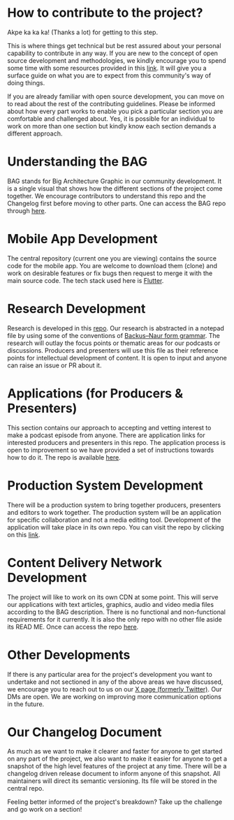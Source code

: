 
# How to contribute to the project?

Akpe ka ka ka! (Thanks a lot) for getting to this step.

This is where things get technical but be rest assured about your personal capability to contribute in any way. If you are new to the concept of open source development and methodologies, we kindly encourage you to spend some time with some resources provided in this [link](https://intelligent-olive-8dc.notion.site/Open-Source-Introduction-4460855a4bc14383ba0a1b990746335d?pvs=4). It will give you a surface guide on what you are to expect from this community's way of doing things.

If you are already familiar with open source development, you can move on to read about the rest of the contributing guidelines. Please be informed about how every part works to enable you pick a particular section you are comfortable and challenged about. Yes, it is possible for an individual to work on more than one section but kindly know each section demands a different approach. 

# Understanding the BAG

BAG stands for Big Architecture Graphic in our community development. It is a single visual that shows how the different sections of the project come together. We encourage contributors to understand this repo and the Changelog first before moving to other parts. One can access the BAG repo through [here](https://github.com/eweviwo/BAG). 

# Mobile App Development

The central repository (current one you are viewing) contains the source code for the mobile app. You are welcome to download them (clone) and work on desirable features or fix bugs then request to merge it with the main source code. The tech stack used here is [Flutter](https://flutter.dev/).

# Research Development

Research is developed in this [repo](https://github.com/eweviwo/research). Our research is abstracted in a notepad file by using some of the conventions of [Backus–Naur form grammar](). The research will outlay the focus points or thematic areas for our podcasts or discussions. Producers and presenters will use this file as their reference points for intellectual development of content. It is open to input and anyone can raise an issue or PR about it.

# Applications (for Producers & Presenters)

This section contains our approach to accepting and vetting interest to make a podcast episode from anyone. There are application links for interested producers and presenters in this repo. The application process is open to improvement so we have provided a set of instructions towards how to do it. The repo is available [here](https://github.com/eweviwo/applications).

# Production System Development 

There will be a production system to bring together producers, presenters and editors to work together. The production system will be an application for specific collaboration and not a media editing tool. Development of the application will take place in its own repo. You can visit the repo by clicking on this [link](https://github.com/eweviwo/system).

# Content Delivery Network Development

The project will like to work on its own CDN at some point. This will serve our applications with text articles, graphics, audio and video media files according to the BAG description. There is no functional and non-functional requirements for it currently. It is also the only repo with no other file aside its READ ME. Once can access the repo [here](https://github.com/eweviwo/cdn). 

# Other Developments

If there is any particular area for the project's development you want to undertake and not sectioned in any of the above areas we have discussed, we encourage you to reach out to us on our [X page (formerly Twitter)](https://twitter.com/eweviwo). Our DMs are open. We are working on improving more communication options in the future.

# Our Changelog Document

As much as we want to make it clearer and faster for anyone to get started on any part of the project, we also want to make it easier for anyone to get a snapshot of the high level features of the project at any time. There will be a changelog driven release document to inform anyone of this snapshot. All maintainers will direct its semantic versioning. Its file will be stored in the central repo.

Feeling better informed of the project's breakdown? Take up the challenge and go work on a section!
